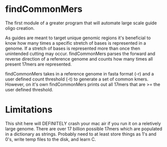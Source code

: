 # findCommonMers
The first module of a greater program that will automate large scale guide oligo creation.

As guides are meant to target unique genomic regions it's beneficial to know how many times a specific stretch of bases is represented in a genome. If a stretch of bases is represented more than once then unintended cutting may occur. findCommonMers parses the forward and reverse direction of a reference genome and counts how many times all present 17mers are represented. 

findCommonMers takes in a reference genome in fasta format (-r) and a user defined count threshold (-t) to generate a set of common kmers. However, on it's own findCommonMers prints out all 17mers that are >= the user defined threshold. 

# Limitations
This shit here will DEFINITELY crash your mac air if you run it on a reletively large genome. There are over 17 billion possible 17mers which are populated in a dictionary as strings. Probably need to at least store things as 1's and 0's, write temp files to the disk, and learn C. 
